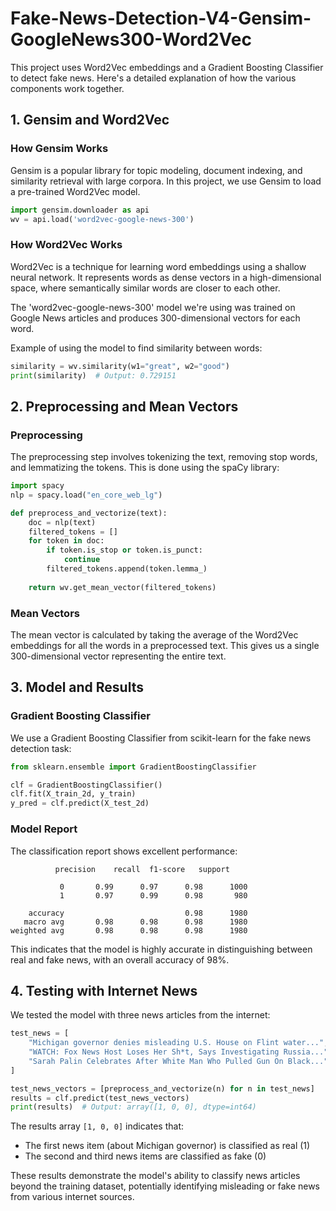 ﻿# Fake-News-Detection-V4-Gensim-GoogleNews300-Word2Vec

This project uses Word2Vec embeddings and a Gradient Boosting Classifier to detect fake news. Here's a detailed explanation of how the various components work together.

## 1. Gensim and Word2Vec

### How Gensim Works

Gensim is a popular library for topic modeling, document indexing, and similarity retrieval with large corpora. In this project, we use Gensim to load a pre-trained Word2Vec model.

```python
import gensim.downloader as api
wv = api.load('word2vec-google-news-300')
```

### How Word2Vec Works

Word2Vec is a technique for learning word embeddings using a shallow neural network. It represents words as dense vectors in a high-dimensional space, where semantically similar words are closer to each other.

The 'word2vec-google-news-300' model we're using was trained on Google News articles and produces 300-dimensional vectors for each word.

Example of using the model to find similarity between words:

```python
similarity = wv.similarity(w1="great", w2="good")
print(similarity)  # Output: 0.729151
```

## 2. Preprocessing and Mean Vectors

### Preprocessing

The preprocessing step involves tokenizing the text, removing stop words, and lemmatizing the tokens. This is done using the spaCy library:

```python
import spacy
nlp = spacy.load("en_core_web_lg")

def preprocess_and_vectorize(text):
    doc = nlp(text)
    filtered_tokens = []
    for token in doc:
        if token.is_stop or token.is_punct:
            continue
        filtered_tokens.append(token.lemma_)
    
    return wv.get_mean_vector(filtered_tokens)
```

### Mean Vectors

The mean vector is calculated by taking the average of the Word2Vec embeddings for all the words in a preprocessed text. This gives us a single 300-dimensional vector representing the entire text.

## 3. Model and Results

### Gradient Boosting Classifier

We use a Gradient Boosting Classifier from scikit-learn for the fake news detection task:

```python
from sklearn.ensemble import GradientBoostingClassifier

clf = GradientBoostingClassifier()
clf.fit(X_train_2d, y_train)
y_pred = clf.predict(X_test_2d)
```

### Model Report

The classification report shows excellent performance:

```
          precision    recall  f1-score   support

           0       0.99      0.97      0.98      1000
           1       0.97      0.99      0.98       980

    accuracy                           0.98      1980
   macro avg       0.98      0.98      0.98      1980
weighted avg       0.98      0.98      0.98      1980
```

This indicates that the model is highly accurate in distinguishing between real and fake news, with an overall accuracy of 98%.

## 4. Testing with Internet News

We tested the model with three news articles from the internet:

```python
test_news = [
    "Michigan governor denies misleading U.S. House on Flint water...",
    "WATCH: Fox News Host Loses Her Sh*t, Says Investigating Russia...",
    "Sarah Palin Celebrates After White Man Who Pulled Gun On Black..."
]

test_news_vectors = [preprocess_and_vectorize(n) for n in test_news]
results = clf.predict(test_news_vectors)
print(results)  # Output: array([1, 0, 0], dtype=int64)
```

The results array `[1, 0, 0]` indicates that:
- The first news item (about Michigan governor) is classified as real (1)
- The second and third news items are classified as fake (0)

These results demonstrate the model's ability to classify news articles beyond the training dataset, potentially identifying misleading or fake news from various internet sources.
